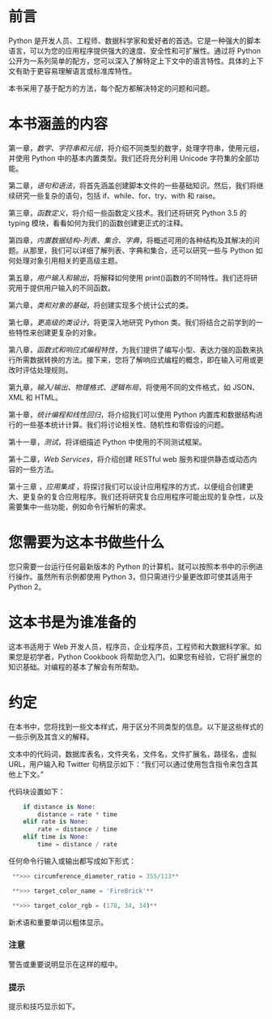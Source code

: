 # 前言

Python 是开发人员、工程师、数据科学家和爱好者的首选。它是一种强大的脚本语言，可以为您的应用程序提供强大的速度、安全性和可扩展性。通过将 Python 公开为一系列简单的配方，您可以深入了解特定上下文中的语言特性。具体的上下文有助于更容易理解语言或标准库特性。

本书采用了基于配方的方法，每个配方都解决特定的问题和问题。

# 本书涵盖的内容

第一章，*数字、字符串和元组*，将介绍不同类型的数字，处理字符串，使用元组，并使用 Python 中的基本内置类型。我们还将充分利用 Unicode 字符集的全部功能。

第二章，*语句和语法*，将首先涵盖创建脚本文件的一些基础知识。然后，我们将继续研究一些复杂的语句，包括 if、while、for、try、with 和 raise。

第三章，*函数定义*，将介绍一些函数定义技术。我们还将研究 Python 3.5 的 typing 模块，看看如何为我们的函数创建更正式的注释。

第四章，*内置数据结构-列表、集合、字典*，将概述可用的各种结构及其解决的问题。从那里，我们可以详细了解列表、字典和集合，还可以研究一些与 Python 如何处理对象引用相关的更高级主题。

第五章，*用户输入和输出*，将解释如何使用 print()函数的不同特性。我们还将研究用于提供用户输入的不同函数。

第六章，*类和对象的基础*，将创建实现多个统计公式的类。

第七章，*更高级的类设计*，将更深入地研究 Python 类。我们将结合之前学到的一些特性来创建更复杂的对象。

第八章，*函数式和响应式编程特性*，为我们提供了编写小型、表达力强的函数来执行所需数据转换的方法。接下来，您将了解响应式编程的概念，即在输入可用或更改时评估处理规则。

第九章，*输入/输出、物理格式、逻辑布局*，将使用不同的文件格式，如 JSON、XML 和 HTML。

第十章，*统计编程和线性回归*，将介绍我们可以使用 Python 内置库和数据结构进行的一些基本统计计算。我们将讨论相关性、随机性和零假设的问题。

第十一章，*测试*，将详细描述 Python 中使用的不同测试框架。

第十二章，*Web Services*，将介绍创建 RESTful web 服务和提供静态或动态内容的一些方法。

第十三章 ，*应用集成* ，将探讨我们可以设计应用程序的方式，以便组合创建更大、更复杂的复合应用程序。我们还将研究复合应用程序可能出现的复杂性，以及需要集中一些功能，例如命令行解析的需求。

# 您需要为这本书做些什么

您只需要一台运行任何最新版本的 Python 的计算机，就可以按照本书中的示例进行操作。虽然所有示例都使用 Python 3，但只需进行少量更改即可使其适用于 Python 2。

# 这本书是为谁准备的

这本书适用于 Web 开发人员，程序员，企业程序员，工程师和大数据科学家。如果您是初学者，Python Cookbook 将帮助您入门。如果您有经验，它将扩展您的知识基础。对编程的基本了解会有所帮助。

# 约定

在本书中，您将找到一些文本样式，用于区分不同类型的信息。以下是这些样式的一些示例及其含义的解释。

文本中的代码词，数据库表名，文件夹名，文件名，文件扩展名，路径名，虚拟 URL，用户输入和 Twitter 句柄显示如下：“我们可以通过使用包含指令来包含其他上下文。”

代码块设置如下：

```py
    if distance is None:
        distance = rate * time
    elif rate is None:
        rate = distance / time
    elif time is None:
        time = distance / rate
```

任何命令行输入或输出都写成如下形式：

```py
 **>>> circumference_diameter_ratio = 355/113** 

 **>>> target_color_name = 'FireBrick'** 

 **>>> target_color_rgb = (178, 34, 34)** 

```

新术语和重要单词以粗体显示。

### 注意

警告或重要说明显示在这样的框中。

### 提示

提示和技巧显示如下。
